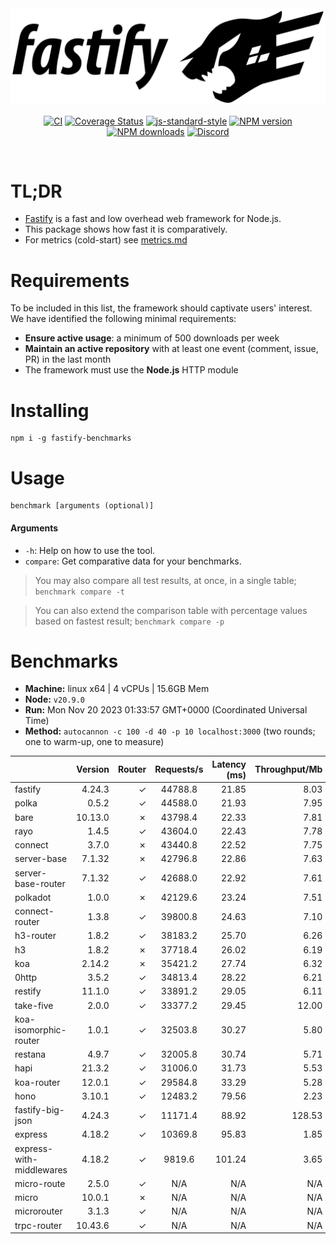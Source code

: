 <div align="center">
  <img src="https://github.com/fastify/graphics/raw/HEAD/fastify-landscape-outlined.svg" width="650" height="auto"/>
</div>

<div align="center">

[![CI](https://github.com/fastify/fastify/workflows/ci/badge.svg)](https://github.com/fastify/fastify/actions/workflows/ci.yml)
[![Coverage Status](https://coveralls.io/repos/github/fastify/fastify/badge.svg?branch=master)](https://coveralls.io/github/fastify/fastify?branch=master)
[![js-standard-style](https://img.shields.io/badge/code%20style-standard-brightgreen.svg?style=flat)](http://standardjs.com/)
[![NPM version](https://img.shields.io/npm/v/fastify.svg?style=flat)](https://www.npmjs.com/package/fastify)
[![NPM downloads](https://img.shields.io/npm/dm/fastify.svg?style=flat)](https://www.npmjs.com/package/fastify) [![Discord](https://img.shields.io/discord/725613461949906985)](https://discord.gg/fastify)

</div>
<br />

# TL;DR

* [Fastify](https://github.com/fastify/fastify) is a fast and low overhead web framework for Node.js.
* This package shows how fast it is comparatively.
* For metrics (cold-start) see [metrics.md](./METRICS.md)

# Requirements

To be included in this list, the framework should captivate users' interest. We have identified the following minimal requirements:
- **Ensure active usage**: a minimum of 500 downloads per week
- **Maintain an active repository** with at least one event (comment, issue, PR) in the last month
- The framework must use the **Node.js** HTTP module

# Installing

```
npm i -g fastify-benchmarks
```

# Usage

```
benchmark [arguments (optional)]
```

#### Arguments

* `-h`: Help on how to use the tool.
* `compare`: Get comparative data for your benchmarks.

> You may also compare all test results, at once, in a single table; `benchmark compare -t`

> You can also extend the comparison table with percentage values based on fastest result; `benchmark compare -p`
# Benchmarks

* __Machine:__ linux x64 | 4 vCPUs | 15.6GB Mem
* __Node:__ `v20.9.0`
* __Run:__ Mon Nov 20 2023 01:33:57 GMT+0000 (Coordinated Universal Time)
* __Method:__ `autocannon -c 100 -d 40 -p 10 localhost:3000` (two rounds; one to warm-up, one to measure)

|                          | Version | Router | Requests/s | Latency (ms) | Throughput/Mb |
| :--                      | --:     | --:    | :-:        | --:          | --:           |
| fastify                  | 4.24.3  | ✓      | 44788.8    | 21.85        | 8.03          |
| polka                    | 0.5.2   | ✓      | 44588.0    | 21.93        | 7.95          |
| bare                     | 10.13.0 | ✗      | 43798.4    | 22.33        | 7.81          |
| rayo                     | 1.4.5   | ✓      | 43604.0    | 22.43        | 7.78          |
| connect                  | 3.7.0   | ✗      | 43440.8    | 22.52        | 7.75          |
| server-base              | 7.1.32  | ✗      | 42796.8    | 22.86        | 7.63          |
| server-base-router       | 7.1.32  | ✓      | 42688.0    | 22.92        | 7.61          |
| polkadot                 | 1.0.0   | ✗      | 42129.6    | 23.24        | 7.51          |
| connect-router           | 1.3.8   | ✓      | 39800.8    | 24.63        | 7.10          |
| h3-router                | 1.8.2   | ✓      | 38183.2    | 25.70        | 6.26          |
| h3                       | 1.8.2   | ✗      | 37718.4    | 26.02        | 6.19          |
| koa                      | 2.14.2  | ✗      | 35421.2    | 27.74        | 6.32          |
| 0http                    | 3.5.2   | ✓      | 34813.4    | 28.22        | 6.21          |
| restify                  | 11.1.0  | ✓      | 33891.2    | 29.05        | 6.11          |
| take-five                | 2.0.0   | ✓      | 33377.2    | 29.45        | 12.00         |
| koa-isomorphic-router    | 1.0.1   | ✓      | 32503.8    | 30.27        | 5.80          |
| restana                  | 4.9.7   | ✓      | 32005.8    | 30.74        | 5.71          |
| hapi                     | 21.3.2  | ✓      | 31006.0    | 31.73        | 5.53          |
| koa-router               | 12.0.1  | ✓      | 29584.8    | 33.29        | 5.28          |
| hono                     | 3.10.1  | ✓      | 12483.2    | 79.56        | 2.23          |
| fastify-big-json         | 4.24.3  | ✓      | 11171.4    | 88.92        | 128.53        |
| express                  | 4.18.2  | ✓      | 10369.8    | 95.83        | 1.85          |
| express-with-middlewares | 4.18.2  | ✓      | 9819.6     | 101.24       | 3.65          |
| micro-route              | 2.5.0   | ✓      | N/A        | N/A          | N/A           |
| micro                    | 10.0.1  | ✗      | N/A        | N/A          | N/A           |
| microrouter              | 3.1.3   | ✓      | N/A        | N/A          | N/A           |
| trpc-router              | 10.43.6 | ✓      | N/A        | N/A          | N/A           |
